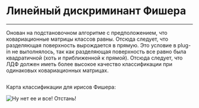 # Линейный дискриминант Фишера

---

Онован на подстановочном алгоритме с предположением, что ковариационные матрицы классов равны. Отсюда следует, что разделяющая поверхность вырождается в прямую. Это условие в plug-in не выполнялось, так как разделяющая поверхность все равно была квадратичной (хоть и приближенной к прямой). Отсюда следует, что ЛДФ должен иметь более высокое качество классификации при одинаковых ковариационных матрицах.

```R
```
Карта классификации для ирисов Фишера:

![Ну нет ее и все! Отстань!](/PlugIn/ldf1.png)
